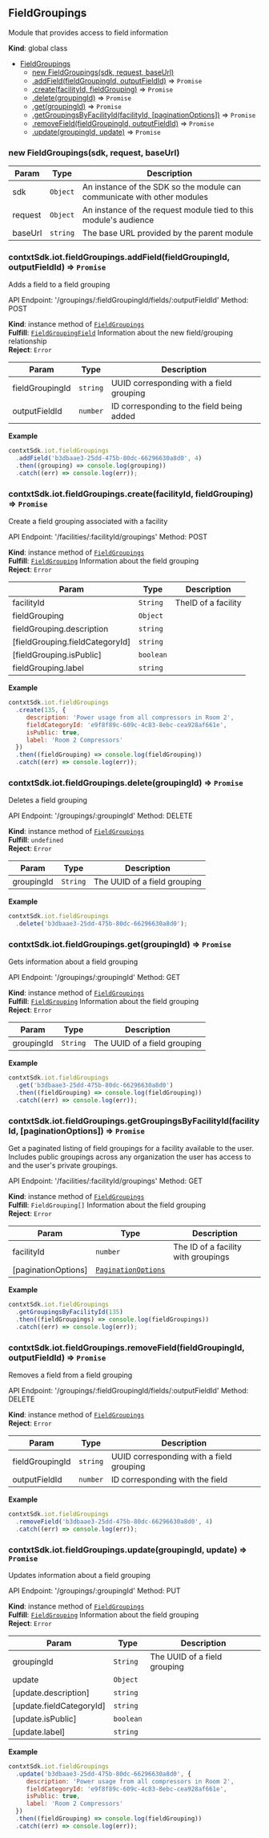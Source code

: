 <a name="FieldGroupings"></a>

## FieldGroupings
Module that provides access to field information

**Kind**: global class  

* [FieldGroupings](#FieldGroupings)
    * [new FieldGroupings(sdk, request, baseUrl)](#new_FieldGroupings_new)
    * [.addField(fieldGroupingId, outputFieldId)](#FieldGroupings+addField) ⇒ <code>Promise</code>
    * [.create(facilityId, fieldGrouping)](#FieldGroupings+create) ⇒ <code>Promise</code>
    * [.delete(groupingId)](#FieldGroupings+delete) ⇒ <code>Promise</code>
    * [.get(groupingId)](#FieldGroupings+get) ⇒ <code>Promise</code>
    * [.getGroupingsByFacilityId(facilityId, [paginationOptions])](#FieldGroupings+getGroupingsByFacilityId) ⇒ <code>Promise</code>
    * [.removeField(fieldGroupingId, outputFieldId)](#FieldGroupings+removeField) ⇒ <code>Promise</code>
    * [.update(groupingId, update)](#FieldGroupings+update) ⇒ <code>Promise</code>

<a name="new_FieldGroupings_new"></a>

### new FieldGroupings(sdk, request, baseUrl)

| Param | Type | Description |
| --- | --- | --- |
| sdk | <code>Object</code> | An instance of the SDK so the module can communicate   with other modules |
| request | <code>Object</code> | An instance of the request module tied to this   module's audience |
| baseUrl | <code>string</code> | The base URL provided by the parent module |

<a name="FieldGroupings+addField"></a>

### contxtSdk.iot.fieldGroupings.addField(fieldGroupingId, outputFieldId) ⇒ <code>Promise</code>
Adds a field to a field grouping

API Endpoint: '/groupings/:fieldGroupingId/fields/:outputFieldId'
Method: POST

**Kind**: instance method of [<code>FieldGroupings</code>](#FieldGroupings)  
**Fulfill**: [<code>FieldGroupingField</code>](./Typedefs.md#FieldGroupingField) Information about the new field/grouping relationship  
**Reject**: <code>Error</code>  

| Param | Type | Description |
| --- | --- | --- |
| fieldGroupingId | <code>string</code> | UUID corresponding with a field grouping |
| outputFieldId | <code>number</code> | ID corresponding to the field being added |

**Example**  
```js
contxtSdk.iot.fieldGroupings
  .addField('b3dbaae3-25dd-475b-80dc-66296630a8d0', 4)
  .then((grouping) => console.log(grouping))
  .catch((err) => console.log(err));
```
<a name="FieldGroupings+create"></a>

### contxtSdk.iot.fieldGroupings.create(facilityId, fieldGrouping) ⇒ <code>Promise</code>
Create a field grouping associated with a facility

API Endpoint: '/facilities/:facilityId/groupings'
Method: POST

**Kind**: instance method of [<code>FieldGroupings</code>](#FieldGroupings)  
**Fulfill**: [<code>FieldGrouping</code>](./Typedefs.md#FieldGrouping) Information about the field grouping  
**Reject**: <code>Error</code>  

| Param | Type | Description |
| --- | --- | --- |
| facilityId | <code>String</code> | TheID of a facility |
| fieldGrouping | <code>Object</code> |  |
| fieldGrouping.description | <code>string</code> |  |
| [fieldGrouping.fieldCategoryId] | <code>string</code> |  |
| [fieldGrouping.isPublic] | <code>boolean</code> |  |
| fieldGrouping.label | <code>string</code> |  |

**Example**  
```js
contxtSdk.iot.fieldGroupings
  .create(135, {
     description: 'Power usage from all compressors in Room 2',
     fieldCategoryId: 'e9f8f89c-609c-4c83-8ebc-cea928af661e',
     isPublic: true,
     label: 'Room 2 Compressors'
  })
  .then((fieldGrouping) => console.log(fieldGrouping))
  .catch((err) => console.log(err));
```
<a name="FieldGroupings+delete"></a>

### contxtSdk.iot.fieldGroupings.delete(groupingId) ⇒ <code>Promise</code>
Deletes a field grouping

API Endpoint: '/groupings/:groupingId'
Method: DELETE

**Kind**: instance method of [<code>FieldGroupings</code>](#FieldGroupings)  
**Fulfill**: <code>undefined</code>  
**Reject**: <code>Error</code>  

| Param | Type | Description |
| --- | --- | --- |
| groupingId | <code>String</code> | The UUID of a field grouping |

**Example**  
```js
contxtSdk.iot.fieldGroupings
  .delete('b3dbaae3-25dd-475b-80dc-66296630a8d0');
```
<a name="FieldGroupings+get"></a>

### contxtSdk.iot.fieldGroupings.get(groupingId) ⇒ <code>Promise</code>
Gets information about a field grouping

API Endpoint: '/groupings/:groupingId'
Method: GET

**Kind**: instance method of [<code>FieldGroupings</code>](#FieldGroupings)  
**Fulfill**: [<code>FieldGrouping</code>](./Typedefs.md#FieldGrouping) Information about the field grouping  
**Reject**: <code>Error</code>  

| Param | Type | Description |
| --- | --- | --- |
| groupingId | <code>String</code> | The UUID of a field grouping |

**Example**  
```js
contxtSdk.iot.fieldGroupings
  .get('b3dbaae3-25dd-475b-80dc-66296630a8d0')
  .then((fieldGrouping) => console.log(fieldGrouping))
  .catch((err) => console.log(err));
```
<a name="FieldGroupings+getGroupingsByFacilityId"></a>

### contxtSdk.iot.fieldGroupings.getGroupingsByFacilityId(facilityId, [paginationOptions]) ⇒ <code>Promise</code>
Get a paginated listing of field groupings for a facility available to the user. Includes public groupings across
any organization the user has access to and the user's private groupings.

API Endpoint: '/facilities/:facilityId/groupings'
Method: GET

**Kind**: instance method of [<code>FieldGroupings</code>](#FieldGroupings)  
**Fulfill**: <code>FieldGrouping[]</code> Information about the field grouping  
**Reject**: <code>Error</code>  

| Param | Type | Description |
| --- | --- | --- |
| facilityId | <code>number</code> | The ID of a facility with groupings |
| [paginationOptions] | [<code>PaginationOptions</code>](./Typedefs.md#PaginationOptions) |  |

**Example**  
```js
contxtSdk.iot.fieldGroupings
  .getGroupingsByFacilityId(135)
  .then((fieldGroupings) => console.log(fieldGroupings))
  .catch((err) => console.log(err));
```
<a name="FieldGroupings+removeField"></a>

### contxtSdk.iot.fieldGroupings.removeField(fieldGroupingId, outputFieldId) ⇒ <code>Promise</code>
Removes a field from a field grouping

API Endpoint: '/groupings/:fieldGroupingId/fields/:outputFieldId'
Method: DELETE

**Kind**: instance method of [<code>FieldGroupings</code>](#FieldGroupings)  
**Reject**: <code>Error</code>  

| Param | Type | Description |
| --- | --- | --- |
| fieldGroupingId | <code>string</code> | UUID corresponding with a field grouping |
| outputFieldId | <code>number</code> | ID corresponding with the field |

**Example**  
```js
contxtSdk.iot.fieldGroupings
  .removeField('b3dbaae3-25dd-475b-80dc-66296630a8d0', 4)
  .catch((err) => console.log(err));
```
<a name="FieldGroupings+update"></a>

### contxtSdk.iot.fieldGroupings.update(groupingId, update) ⇒ <code>Promise</code>
Updates information about a field grouping

API Endpoint: '/groupings/:groupingId'
Method: PUT

**Kind**: instance method of [<code>FieldGroupings</code>](#FieldGroupings)  
**Fulfill**: [<code>FieldGrouping</code>](./Typedefs.md#FieldGrouping) Information about the field grouping  
**Reject**: <code>Error</code>  

| Param | Type | Description |
| --- | --- | --- |
| groupingId | <code>String</code> | The UUID of a field grouping |
| update | <code>Object</code> |  |
| [update.description] | <code>string</code> |  |
| [update.fieldCategoryId] | <code>string</code> |  |
| [update.isPublic] | <code>boolean</code> |  |
| [update.label] | <code>string</code> |  |

**Example**  
```js
contxtSdk.iot.fieldGroupings
  .update('b3dbaae3-25dd-475b-80dc-66296630a8d0', {
     description: 'Power usage from all compressors in Room 2',
     fieldCategoryId: 'e9f8f89c-609c-4c83-8ebc-cea928af661e',
     isPublic: true,
     label: 'Room 2 Compressors'
  })
  .then((fieldGrouping) => console.log(fieldGrouping))
  .catch((err) => console.log(err));
```

